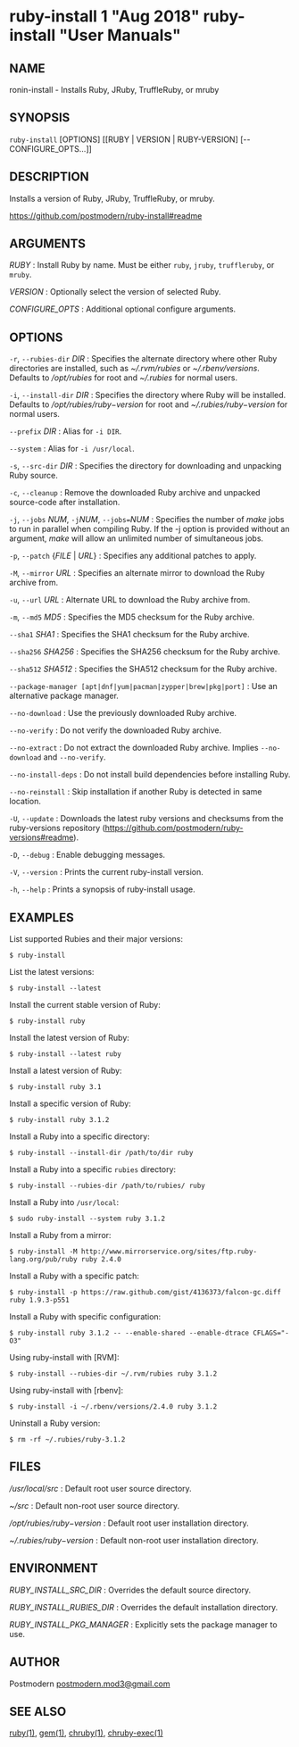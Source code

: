 # ruby-install 1 "Aug 2018" ruby-install "User Manuals"

## NAME

ronin-install - Installs Ruby, JRuby, TruffleRuby, or mruby

## SYNOPSIS

`ruby-install` [OPTIONS] [[RUBY \| VERSION \| RUBY-VERSION] [-- CONFIGURE_OPTS...]]

## DESCRIPTION

Installs a version of Ruby, JRuby, TruffleRuby, or mruby.

https://github.com/postmodern/ruby-install#readme

## ARGUMENTS

*RUBY*
: Install Ruby by name. Must be either `ruby`, `jruby`, `truffleruby`, or
  `mruby`.

*VERSION*
: Optionally select the version of selected Ruby.

*CONFIGURE_OPTS*
: Additional optional configure arguments.

## OPTIONS

`-r`, `--rubies-dir` *DIR*
: Specifies the alternate directory where other Ruby directories are
  installed, such as *~/.rvm/rubies* or *~/.rbenv/versions*.
  Defaults to */opt/rubies* for root and *~/.rubies* for normal users.

`-i`, `--install-dir` *DIR*
: Specifies the directory where Ruby will be installed.
  Defaults to */opt/rubies/$ruby-$version* for root and
  *~/.rubies/$ruby-$version* for normal users.

`--prefix` *DIR*
: Alias for `-i DIR`.

`--system`
: Alias for `-i /usr/local`.

`-s`, `--src-dir` *DIR*
: Specifies the directory for downloading and unpacking Ruby source.

`-c`, `--cleanup`
: Remove the downloaded Ruby archive and unpacked source-code after
  installation.

`-j`, `--jobs` *NUM*, `-j`*NUM*, `--jobs=`*NUM*
: Specifies the number of *make* jobs to run in parallel when compiling
  Ruby. If the -j option is provided without an argument, *make* will
  allow an unlimited number of simultaneous jobs.

`-p`, `--patch` {*FILE* \| *URL*}
: Specifies any additional patches to apply.

`-M`, `--mirror` *URL*
: Specifies an alternate mirror to download the Ruby archive from.

`-u`, `--url` *URL*
: Alternate URL to download the Ruby archive from.

`-m`, `--md5` *MD5*
: Specifies the MD5 checksum for the Ruby archive.

`--sha1` *SHA1*
: Specifies the SHA1 checksum for the Ruby archive.

`--sha256` *SHA256*
: Specifies the SHA256 checksum for the Ruby archive.

`--sha512` *SHA512*
: Specifies the SHA512 checksum for the Ruby archive.

`--package-manager [apt|dnf|yum|pacman|zypper|brew|pkg|port]`
: Use an alternative package manager.

`--no-download`
: Use the previously downloaded Ruby archive.

`--no-verify`
: Do not verify the downloaded Ruby archive.

`--no-extract`
: Do not extract the downloaded Ruby archive. Implies `--no-download` and
  `--no-verify`.

`--no-install-deps`
: Do not install build dependencies before installing Ruby.

`--no-reinstall`
: Skip installation if another Ruby is detected in same location.

`-U`, `--update`
: Downloads the latest ruby versions and checksums from the ruby-versions
  repository (https://github.com/postmodern/ruby-versions#readme).

`-D`, `--debug`
: Enable debugging messages.

`-V`, `--version`
: Prints the current ruby-install version.

`-h`, `--help`
: Prints a synopsis of ruby-install usage.

## EXAMPLES

List supported Rubies and their major versions:

    $ ruby-install

List the latest versions:

    $ ruby-install --latest

Install the current stable version of Ruby:

    $ ruby-install ruby

Install the latest version of Ruby:

    $ ruby-install --latest ruby

Install a latest version of Ruby:

    $ ruby-install ruby 3.1

Install a specific version of Ruby:

    $ ruby-install ruby 3.1.2

Install a Ruby into a specific directory:

    $ ruby-install --install-dir /path/to/dir ruby

Install a Ruby into a specific `rubies` directory:

    $ ruby-install --rubies-dir /path/to/rubies/ ruby

Install a Ruby into `/usr/local`:

    $ sudo ruby-install --system ruby 3.1.2

Install a Ruby from a mirror:

    $ ruby-install -M http://www.mirrorservice.org/sites/ftp.ruby-lang.org/pub/ruby ruby 2.4.0

Install a Ruby with a specific patch:

    $ ruby-install -p https://raw.github.com/gist/4136373/falcon-gc.diff ruby 1.9.3-p551

Install a Ruby with specific configuration:

    $ ruby-install ruby 3.1.2 -- --enable-shared --enable-dtrace CFLAGS="-O3"

Using ruby-install with [RVM]:

    $ ruby-install --rubies-dir ~/.rvm/rubies ruby 3.1.2

Using ruby-install with [rbenv]:

    $ ruby-install -i ~/.rbenv/versions/2.4.0 ruby 3.1.2

Uninstall a Ruby version:

    $ rm -rf ~/.rubies/ruby-3.1.2

## FILES

*/usr/local/src*
: Default root user source directory.

*~/src*
: Default non-root user source directory.

*/opt/rubies/$ruby-$version*
: Default root user installation directory.

*~/.rubies/$ruby-$version*
: Default non-root user installation directory.

## ENVIRONMENT

*RUBY_INSTALL_SRC_DIR*
: Overrides the default source directory.

*RUBY_INSTALL_RUBIES_DIR*
: Overrides the default installation directory.

*RUBY_INSTALL_PKG_MANAGER*
: Explicitly sets the package manager to use.

## AUTHOR

Postmodern <postmodern.mod3@gmail.com>

## SEE ALSO

[ruby(1)](man:ruby.1), [gem(1)](man:gem.1), [chruby(1)](man:chruby.1), [chruby-exec(1)](man:chruby-exec.1)
